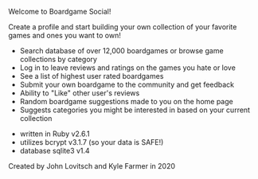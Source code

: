 Welcome to Boardgame Social!

Create a profile and start building your own collection of your favorite games and ones you want to own!

- Search database of over 12,000 boardgames or browse game collections by category
- Log in to leave reviews and ratings on the games you hate or love
- See a list of highest user rated boardgames
- Submit your own boardgame to the community and get feedback
- Ability to "Like" other user's reviews
- Random boardgame suggestions made to you on the home page
- Suggests categories you might be interested in based on your current collection

* written in Ruby v2.6.1
* utilizes bcrypt v3.1.7 (so your data is SAFE!)
* database sqlite3 v1.4

Created by John Lovitsch and Kyle Farmer in 2020




